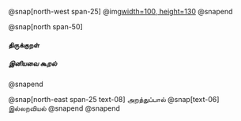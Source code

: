 
@snap[north-west span-25]
@img[width=100, height=130](assets/img/thirukkural-logo2.png)
@snapend

@snap[north span-50]

<h4 id="title"> திருக்குறள் </h4>

##### இனியவை கூறல்
@snapend

@snap[north-east span-25 text-08]
அறத்துப்பால்
@snap[text-06]
இல்லறவியல்
@snapend
@snapend